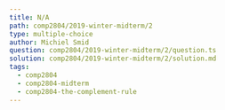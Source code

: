 ```yaml
---
title: N/A
path: comp2804/2019-winter-midterm/2
type: multiple-choice
author: Michiel Smid
question: comp2804/2019-winter-midterm/2/question.ts
solution: comp2804/2019-winter-midterm/2/solution.md
tags:
  - comp2804
  - comp2804-midterm
  - comp2804-the-complement-rule
---
```

